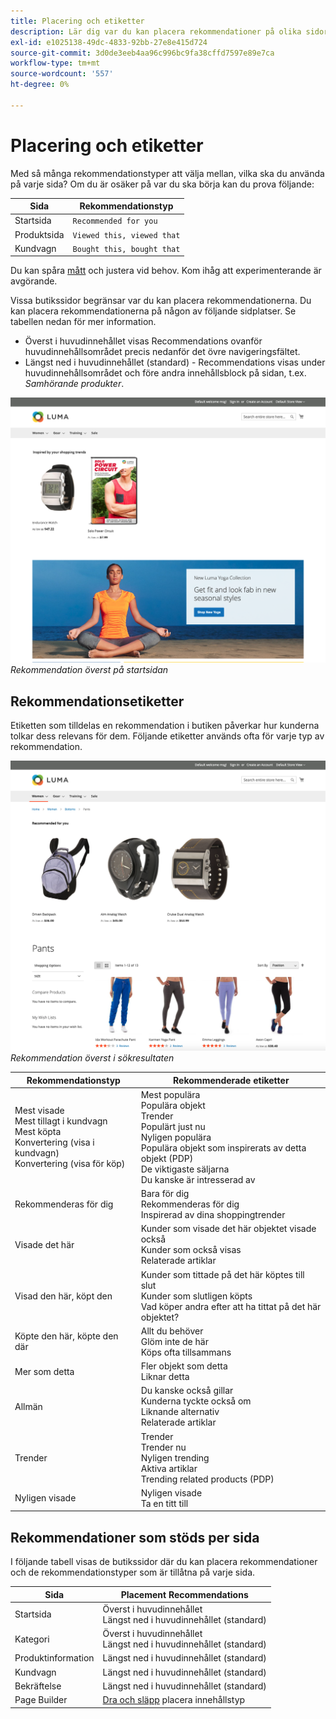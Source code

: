 ```yaml
---
title: Placering och etiketter
description: Lär dig var du kan placera rekommendationer på olika sidor på din webbplats och förslag på etiketter som används ofta för varje rekommendationstyp.
exl-id: e1025138-49dc-4833-92bb-27e8e415d724
source-git-commit: 3d0de3eeb4aa96c996bc9fa38cffd7597e89e7ca
workflow-type: tm+mt
source-wordcount: '557'
ht-degree: 0%

---
```


# Placering och etiketter

Med så många rekommendationstyper att välja mellan, vilka ska du använda på varje sida? Om du är osäker på var du ska börja kan du prova följande:

| Sida | Rekommendationstyp |
|---|---|
| Startsida | `Recommended for you` |
| Produktsida | `Viewed this, viewed that` |
| Kundvagn | `Bought this, bought that` |

Du kan spåra [mått](workspace.md) och justera vid behov. Kom ihåg att experimenterande är avgörande.

Vissa butikssidor begränsar var du kan placera rekommendationerna. Du kan placera rekommendationerna på någon av följande sidplatser. Se tabellen nedan för mer information.

- Överst i huvudinnehållet visas Recommendations ovanför huvudinnehållsområdet precis nedanför det övre navigeringsfältet.
- Längst ned i huvudinnehållet (standard) - Recommendations visas under huvudinnehållsområdet och före andra innehållsblock på sidan, t.ex. _Samhörande produkter_.

![Rekommendationsplacering](assets/storefront-home-page-top.png)
_Rekommendation överst på startsidan_

## Rekommendationsetiketter

Etiketten som tilldelas en rekommendation i butiken påverkar hur kunderna tolkar dess relevans för dem. Följande etiketter används ofta för varje typ av rekommendation.

![Rekommendationsplacering](assets/storefront-search-results-top.png)
_Rekommendation överst i sökresultaten_

| Rekommendationstyp | Rekommenderade etiketter |
|---|---|
| Mest visade<br> Mest tillagt i kundvagn<br>Mest köpta<br>Konvertering (visa i kundvagn)<br>Konvertering (visa för köp) | Mest populära<br>Populära objekt<br>Trender<br>Populärt just nu<br>Nyligen populära<br>Populära objekt som inspirerats av detta objekt (PDP)<br>De viktigaste säljarna<br>Du kanske är intresserad av |
| Rekommenderas för dig | Bara för dig<br>Rekommenderas för dig<br>Inspirerad av dina shoppingtrender |
| Visade det här | Kunder som visade det här objektet visade också<br>Kunder som också visas<br>Relaterade artiklar |
| Visad den här, köpt den | Kunder som tittade på det här köptes till slut<br>Kunder som slutligen köpts<br>Vad köper andra efter att ha tittat på det här objektet? |
| Köpte den här, köpte den där | Allt du behöver<br>Glöm inte de här<br>Köps ofta tillsammans |
| Mer som detta | Fler objekt som detta<br>Liknar detta |
| Allmän | Du kanske också gillar<br>Kunderna tyckte också om<br>Liknande alternativ<br>Relaterade artiklar |
| Trender | Trender<br>Trender nu<br>Nyligen trending<br>Aktiva artiklar<br>Trending related products (PDP) |
| Nyligen visade | Nyligen visade<br>Ta en titt till |

## Rekommendationer som stöds per sida

I följande tabell visas de butikssidor där du kan placera rekommendationer och de rekommendationstyper som är tillåtna på varje sida.

| Sida | Placement Recommendations |
|---|---|
| Startsida | Överst i huvudinnehållet<br>Längst ned i huvudinnehållet (standard) | Mest visade<br>Mest köpta<br>Mest tillagt i kundvagn<br>Rekommenderas för dig<br>Trender |
| Kategori | Överst i huvudinnehållet<br>Längst ned i huvudinnehållet (standard) | Mest visade<br>Mest köpta<br>Mest tillagt i kundvagn<br>Rekommenderas för dig<br>Trender |
| Produktinformation | Längst ned i huvudinnehållet (standard) | Mest visade<br>Mest köpta<br>Mest tillagt i kundvagn<br>Visade det här, såg du<br>En titt på det här, köpte det<br>Köpte den här, köpte den där<br>Mer som detta<br>Trender<br>Visuell likhet |
| Kundvagn | Längst ned i huvudinnehållet (standard) | Mest visade<br>Mest köpta<br>Mest tillagt i kundvagn<br>Visade det här, såg du<br>En titt på det här, köpte det<br>Köpte den här, köpte den där<br>Mer som detta<br>Trender |
| Bekräftelse | Längst ned i huvudinnehållet (standard) | Mest visade<br>Mest köpta<br>Mest tillagt i kundvagn<br>Visade det här, såg du<br>En titt på det här, köpte det<br>Köpte den här, köpte den där<br>Mer som detta<br>Trender |
| Page Builder | [Dra och släpp](https://experienceleague.adobe.com/docs/commerce-admin/page-builder/add-content/recommendations.html) placera innehållstyp | Mest visade<br>Mest köpta<br>Mest tillagt i kundvagn<br>Rekommenderas för dig<br>Trender |
